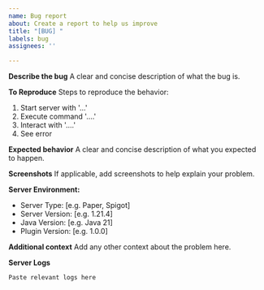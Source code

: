 ```yaml
---
name: Bug report
about: Create a report to help us improve
title: "[BUG] "
labels: bug
assignees: ''

---
```


**Describe the bug**
A clear and concise description of what the bug is.

**To Reproduce**
Steps to reproduce the behavior:
1. Start server with '...'
2. Execute command '....'
3. Interact with '....'
4. See error

**Expected behavior**
A clear and concise description of what you expected to happen.

**Screenshots**
If applicable, add screenshots to help explain your problem.

**Server Environment:**
 - Server Type: [e.g. Paper, Spigot]
 - Server Version: [e.g. 1.21.4]
 - Java Version: [e.g. Java 21]
 - Plugin Version: [e.g. 1.0.0]

**Additional context**
Add any other context about the problem here.

**Server Logs**
```
Paste relevant logs here
```